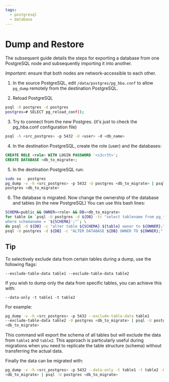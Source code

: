 ```yaml
---
tags:
  - postgresql
  - database
---
```

# Dump and Restore

The subsequent guide details the steps for exporting a database from one
PostgreSQL node and subsequently importing it into another.

_Important_: ensure that both nodes are network-accessible to each other.

1) In the source PostgreSQL, edit `/data/postgres/pg_hba.conf` to allow
`pg_dump` remotely from the destination PostgreSQL.

2) Reload PostgreSQL

```bash
psql -U postgres -d postgres
postgres=# SELECT pg_reload_conf();
```

3) Try to connect from the new Postgres. (it's just to check the pg_hba.conf
configuration file)

```bash
psql -h <src_postgres> -p 5432 -U <user> -d <db_name>
```

4) In the destination PostgreSQL, create the role (user) and the databases:

```SQL
CREATE ROLE <role> WITH LOGIN PASSWORD '<s3cr3t>';
CREATE DATABASE <db_to_migrate>;
```

5) In the destination PostgreSQL run:

```bash
sudo su - postgres
pg_dump -v -h <src_postgres> -p 5432 -U postgres <db_to_migrate> | psql -U
postgres <db_to_migrate>
```

6) The database is migrated. Now change the ownership of the database and tables
(in the new PostgreSQL) You can use this bash lines:

```bash
SCHEMA=public && OWNER=<role> && DB=<db_to_migrate>
for table in `psql -U postgres -d ${DB} -tc "select tablename from pg_tables
where schemaname = '${SCHEMA}';"`; \
do psql -d ${DB} -c "alter table ${SCHEMA}.${table} owner to ${OWNER};"; done
psql -U postgres -d ${DB} -c "ALTER DATABASE ${DB} OWNER TO ${OWNER};"
```

## Tip

To selectively exclude data from certain tables during a dump, use the following
flags:
```
--exclude-table-data table1 --exclude-table-data table2
```


If you wish to dump only the data from specific tables, you can achieve this
with:
```
--data-only -t table1 -t table2
```

For example:
```bash
pg_dump -v -h <src_postgres> -p 5432 --exclude-table-data table1
--exclude-table-data table2 -U postgres <db_to_migrate> | psql -U postgres
<db_to_migrate>
```

This command will export the schema of all tables but will exclude the data from
`table1` and `table2`. This approach is particularly useful during migrations
when you need to replicate the table structure (schema) without transferring the
actual data.

Finally the data can be migrated with:
```bash
pg_dump -v -h <src_postgres> -p 5432 --data-only -t table1 -t table2 -U postgres
<db_to_migrate> | psql -U postgres <db_to_migrate>
```

